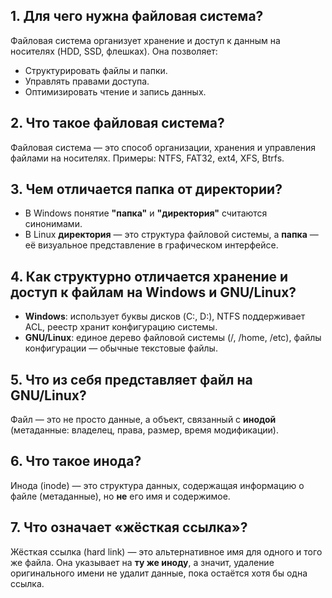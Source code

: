 ## **1. Для чего нужна файловая система?**  
Файловая система организует хранение и доступ к данным на носителях (HDD, SSD, флешках). Она позволяет:  
- Структурировать файлы и папки.  
- Управлять правами доступа.  
- Оптимизировать чтение и запись данных.  

## **2. Что такое файловая система?**  
Файловая система — это способ организации, хранения и управления файлами на носителях. Примеры: NTFS, FAT32, ext4, XFS, Btrfs.  

## **3. Чем отличается папка от директории?**  
- В Windows понятие **"папка"** и **"директория"** считаются синонимами.  
- В Linux **директория** — это структура файловой системы, а **папка** — её визуальное представление в графическом интерфейсе.  

## **4. Как структурно отличается хранение и доступ к файлам на Windows и GNU/Linux?**  
- **Windows**: использует буквы дисков (C:\, D:\), NTFS поддерживает ACL, реестр хранит конфигурацию системы.  
- **GNU/Linux**: единое дерево файловой системы (/, /home, /etc), файлы конфигурации — обычные текстовые файлы.  

## **5. Что из себя представляет файл на GNU/Linux?**  
Файл — это не просто данные, а объект, связанный с **инодой** (метаданные: владелец, права, размер, время модификации).  

## **6. Что такое инода?**  
Инода (inode) — это структура данных, содержащая информацию о файле (метаданные), но **не** его имя и содержимое.  

## **7. Что означает «жёсткая ссылка»?**  
Жёсткая ссылка (hard link) — это альтернативное имя для одного и того же файла. Она указывает на **ту же иноду**, а значит, удаление оригинального имени не удалит данные, пока остаётся хотя бы одна ссылка.